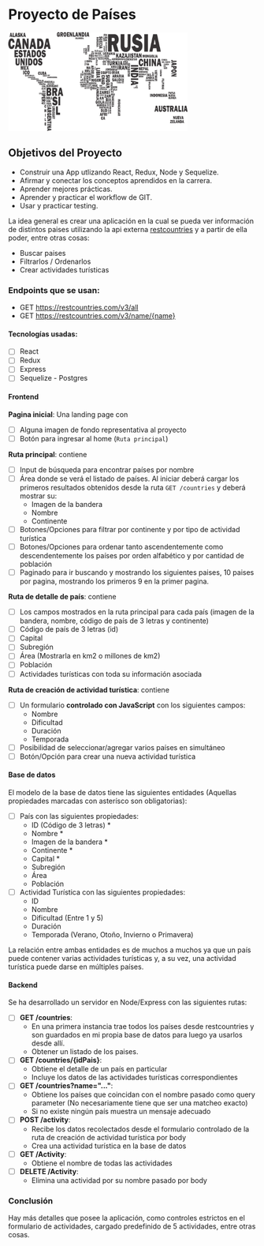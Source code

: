 # Proyecto de Países

<p align="left">
  <img height="200" src="./countries.png" />
</p>

## Objetivos del Proyecto

- Construir una App utlizando React, Redux, Node y Sequelize.
- Afirmar y conectar los conceptos aprendidos en la carrera.
- Aprender mejores prácticas.
- Aprender y practicar el workflow de GIT.
- Usar y practicar testing.

La idea general es crear una aplicación en la cual se pueda ver información de distintos paises utilizando la api externa [restcountries](https://restcountries.com/) y a partir de ella poder, entre otras cosas:

  - Buscar paises
  - Filtrarlos / Ordenarlos
  - Crear actividades turísticas

### Endpoints que se usan:

  - GET https://restcountries.com/v3/all
  - GET https://restcountries.com/v3/name/{name}

#### Tecnologías usadas:
- [ ] React
- [ ] Redux
- [ ] Express
- [ ] Sequelize - Postgres

#### Frontend

__Pagina inicial__: Una landing page con
- [ ] Alguna imagen de fondo representativa al proyecto
- [ ] Botón para ingresar al home (`Ruta principal`)

__Ruta principal__: contiene
- [ ] Input de búsqueda para encontrar países por nombre
- [ ] Área donde se verá el listado de países. Al iniciar deberá cargar los primeros resultados obtenidos desde la ruta `GET /countries` y deberá mostrar su:
  - Imagen de la bandera
  - Nombre
  - Continente
- [ ] Botones/Opciones para filtrar por continente y por tipo de actividad turística
- [ ] Botones/Opciones para ordenar tanto ascendentemente como descendentemente los países por orden alfabético y por cantidad de población
- [ ] Paginado para ir buscando y mostrando los siguientes paises, 10 paises por pagina, mostrando los primeros 9 en la primer pagina.

__Ruta de detalle de país__: contiene
- [ ] Los campos mostrados en la ruta principal para cada país (imagen de la bandera, nombre, código de país de 3 letras y continente)
- [ ] Código de país de 3 letras (id)
- [ ] Capital
- [ ] Subregión
- [ ] Área (Mostrarla en km2 o millones de km2)
- [ ] Población
- [ ] Actividades turísticas con toda su información asociada

__Ruta de creación de actividad turística__: contiene
- [ ] Un formulario __controlado con JavaScript__ con los siguientes campos:
  - Nombre
  - Dificultad
  - Duración
  - Temporada
- [ ] Posibilidad de seleccionar/agregar varios países en simultáneo
- [ ] Botón/Opción para crear una nueva actividad turística

#### Base de datos

El modelo de la base de datos tiene las siguientes entidades (Aquellas propiedades marcadas con asterísco son obligatorias):

- [ ] País con las siguientes propiedades:
  - ID (Código de 3 letras) *
  - Nombre *
  - Imagen de la bandera *
  - Continente *
  - Capital *
  - Subregión
  - Área
  - Población
- [ ] Actividad Turística con las siguientes propiedades:
  - ID
  - Nombre
  - Dificultad (Entre 1 y 5)
  - Duración
  - Temporada (Verano, Otoño, Invierno o Primavera)

La relación entre ambas entidades es de muchos a muchos ya que un país puede contener varias actividades turísticas y, a su vez, una actividad turística puede darse en múltiples países.

#### Backend

Se ha desarrollado un servidor en Node/Express con las siguientes rutas:

- [ ] __GET /countries__:
  - En una primera instancia trae todos los países desde restcountries y son guardados en mi propia base de datos para luego ya usarlos desde allí.
  - Obtener un listado de los paises.
- [ ] __GET /countries/{idPais}__:
  - Obtiene el detalle de un país en particular
  - Incluye los datos de las actividades turísticas correspondientes
- [ ] __GET /countries?name="..."__:
  - Obtiene los países que coincidan con el nombre pasado como query parameter (No necesariamente tiene que ser una matcheo exacto)
  - Si no existe ningún país muestra un mensaje adecuado
- [ ] __POST /activity__:
  - Recibe los datos recolectados desde el formulario controlado de la ruta de creación de actividad turística por body
  - Crea una actividad turística en la base de datos
- [ ] __GET /Activity__:
  - Obtiene el nombre de todas las actividades
- [ ] __DELETE /Activity__:
  - Elimina una actividad por su nombre pasado por body

### Conclusión

Hay más detalles que posee la aplicación, como controles estrictos en el formulario de actividades, cargado predefinido de 5 actividades, entre otras cosas.
